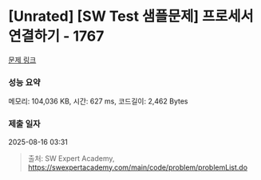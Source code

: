 # [Unrated] [SW Test 샘플문제] 프로세서 연결하기 - 1767 

[문제 링크](https://swexpertacademy.com/main/code/problem/problemDetail.do?contestProbId=AV4suNtaXFEDFAUf) 

### 성능 요약

메모리: 104,036 KB, 시간: 627 ms, 코드길이: 2,462 Bytes

### 제출 일자

2025-08-16 03:31



> 출처: SW Expert Academy, https://swexpertacademy.com/main/code/problem/problemList.do